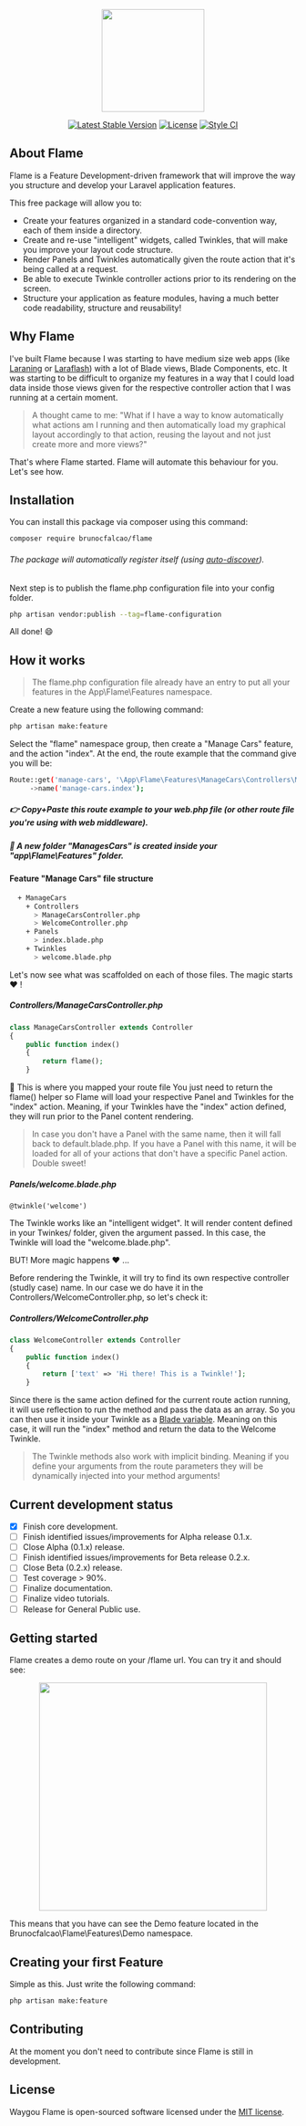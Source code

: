 <p align="center"><img src="https://assets.waygou.com/flame-github-header.jpg" width="180"></p>

<p align="center">
<a href="https://packagist.org/packages/brunocfalcao/flame"><img src="https://poser.pugx.org/brunocfalcao/flame/v/stable.svg" alt="Latest Stable Version"></a>
<a href="https://packagist.org/packages/brunocfalcao/flame"><img src="https://poser.pugx.org/brunocfalcao/flame/license.svg" alt="License"></a>
<a href="https://github.styleci.io/repos/145177976"><img src="https://github.styleci.io/repos/145177976/shield" alt="Style CI"></a>
</p>

## About Flame

Flame is a Feature Development-driven framework that will improve the way you structure and
develop your Laravel application features.

This free package will allow you to:
* Create your features organized in a standard code-convention way, each of them inside a directory.
* Create and re-use "intelligent" widgets, called Twinkles, that will make you improve your layout code structure.
* Render Panels and Twinkles automatically given the route action that it's being called at a request.
* Be able to execute Twinkle controller actions prior to its rendering on the screen.
* Structure your application as feature modules, having a much better code readability, structure and reusability!

## Why Flame

I've built Flame because I was starting to have medium size web apps (like [Laraning](https://www.laraning.com) or [Laraflash](https://www.laraflash.com)) with a lot of Blade views, Blade Components, etc.
It was starting to be difficult to organize my features in a way that I could load data inside those views given for the respective controller action that I was running at a certain moment.

> A thought came to me: "What if I have a way to know automatically what actions am I running and then automatically load my graphical
layout accordingly to that action, reusing the layout and not just create more and more views?"

That's where Flame started. Flame will automate this behaviour for you. Let's see how.

## Installation

You can install this package via composer using this command:

```bash
composer require brunocfalcao/flame
```

###### The package will automatically register itself (using [auto-discover](https://laravel-news.com/package-auto-discovery)).

Next step is to publish the flame.php configuration file into your config folder.

```bash
php artisan vendor:publish --tag=flame-configuration
```

All done! :smile:

## How it works

> The flame.php configuration file already have an entry to put all your features in the App\Flame\Features namespace.

Create a new feature using the following command:

```bash
php artisan make:feature
```

Select the "flame" namespace group, then create a "Manage Cars" feature, and the action "index".
At the end, the route example that the command give you will be:

```bash
Route::get('manage-cars', '\App\Flame\Features\ManageCars\Controllers\ManageCarsController@index')
     ->name('manage-cars.index');
```

##### :point_right: Copy+Paste this route example to your web.php file (or other route file you're using with web middleware).

##### :floppy_disk: A new folder "ManagesCars" is created inside your "app\Flame\Features" folder.

#### Feature "Manage Cars" file structure

```bash
  + ManageCars
    + Controllers
      > ManageCarsController.php
      > WelcomeController.php
    + Panels
      > index.blade.php
    + Twinkles
      > welcome.blade.php
```

Let's now see what was scaffolded on each of those files. The magic starts :heart: !

##### Controllers/ManageCarsController.php

```php
class ManageCarsController extends Controller
{
    public function index()
    {
        return flame();
    }
```

 :tada: This is where you mapped your route file You just need to return the flame() helper so Flame will load your respective
Panel and Twinkles for the "index" action. Meaning, if your Twinkles have the "index" action defined, they will run prior
to the Panel content rendering.

> In case you don't have a Panel with the same name, then it will fall back to default.blade.php. If you have a Panel with this name, it will be loaded for all of your actions that don't have a specific Panel action. Double sweet!

##### Panels/welcome.blade.php

```blade
@twinkle('welcome')
```

The Twinkle works like an "intelligent widget". It will render content defined in your Twinkes/ folder, given the argument passed.
In this case, the Twinkle will load the "welcome.blade.php".

BUT! More magic happens :heart: ...

Before rendering the Twinkle, it will try to find its own respective controller (studly case) name. In our case we do have it
in the Controllers/WelcomeController.php, so let's check it:

##### Controllers/WelcomeController.php

```php
class WelcomeController extends Controller
{
    public function index()
    {
        return ['text' => 'Hi there! This is a Twinkle!'];
    }
```

Since there is the same action defined for the current route action running, it will use reflection to run the method and
pass the data as an array. So you can then use it inside your Twinkle as a [Blade variable](https://laravel.com/docs/5.7/blade#displaying-data).
Meaning on this case, it will run the "index" method and return the data to the Welcome Twinkle.

> The Twinkle methods also work with implicit binding. Meaning if you define your arguments from the route parameters they will be
dynamically injected into your method arguments!

## Current development status
- [x] Finish core development.
- [ ] Finish identified issues/improvements for Alpha release 0.1.x.
- [ ] Close Alpha (0.1.x) release.
- [ ] Finish identified issues/improvements for Beta release 0.2.x.
- [ ] Close Beta (0.2.x) release.
- [ ] Test coverage > 90%.
- [ ] Finalize documentation.
- [ ] Finalize video tutorials.
- [ ] Release for General Public use.

## Getting started

Flame creates a demo route on your /flame url. You can try it and should see:
<p align="center"><img src="https://flame.brunofalcao.me/assets/github/preview.jpg" width="400"></p>

This means that you have can see the Demo feature located in the Brunocfalcao\Flame\Features\Demo namespace.

## Creating your first Feature

Simple as this. Just write the following command:

```bash
php artisan make:feature
```

## Contributing

At the moment you don't need to contribute since Flame is still in development.

## License

Waygou Flame is open-sourced software licensed under the [MIT license](https://opensource.org/licenses/MIT).

